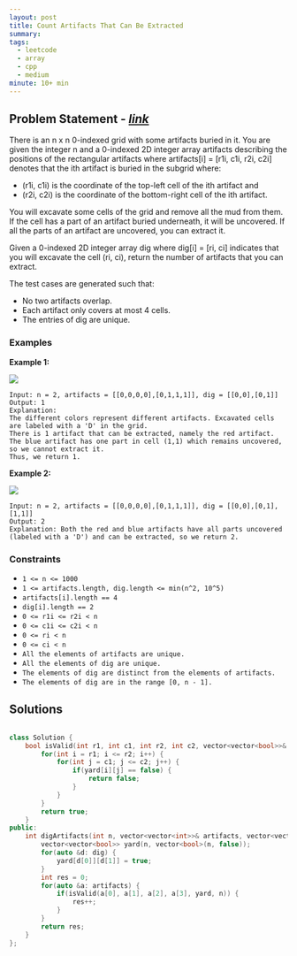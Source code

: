 ```yaml
---
layout: post
title: Count Artifacts That Can Be Extracted
summary:
tags:
  - leetcode
  - array
  - cpp
  - medium
minute: 10+ min
---
```


## Problem Statement - [_link_](https://leetcode.com/problems/count-artifacts-that-can-be-extracted/description/)

There is an n x n 0-indexed grid with some artifacts buried in it. You are given the integer n and a 0-indexed 2D integer array artifacts describing the positions of the rectangular artifacts where artifacts[i] = [r1i, c1i, r2i, c2i] denotes that the ith artifact is buried in the subgrid where:

+ (r1i, c1i) is the coordinate of the top-left cell of the ith artifact and
+ (r2i, c2i) is the coordinate of the bottom-right cell of the ith artifact.

You will excavate some cells of the grid and remove all the mud from them. If the cell has a part of an artifact buried underneath, it will be uncovered. If all the parts of an artifact are uncovered, you can extract it.

Given a 0-indexed 2D integer array dig where dig[i] = [ri, ci] indicates that you will excavate the cell (ri, ci), return the number of artifacts that you can extract.

The test cases are generated such that:

+ No two artifacts overlap.
+ Each artifact only covers at most 4 cells.
+ The entries of dig are unique.


### Examples

**Example 1:**  

<img src="https://assets.leetcode.com/uploads/2019/09/16/untitled-diagram.jpg">

```
Input: n = 2, artifacts = [[0,0,0,0],[0,1,1,1]], dig = [[0,0],[0,1]]
Output: 1
Explanation: 
The different colors represent different artifacts. Excavated cells are labeled with a 'D' in the grid.
There is 1 artifact that can be extracted, namely the red artifact.
The blue artifact has one part in cell (1,1) which remains uncovered, so we cannot extract it.
Thus, we return 1. 
```

**Example 2:**  

<img src="https://assets.leetcode.com/uploads/2019/09/16/untitled-diagram-1.jpg">

```
Input: n = 2, artifacts = [[0,0,0,0],[0,1,1,1]], dig = [[0,0],[0,1],[1,1]]
Output: 2
Explanation: Both the red and blue artifacts have all parts uncovered (labeled with a 'D') and can be extracted, so we return 2. 
```


### Constraints

- `1 <= n <= 1000`
- `1 <= artifacts.length, dig.length <= min(n^2, 10^5)`
- `artifacts[i].length == 4`
- `dig[i].length == 2`
- `0 <= r1i <= r2i < n`
- `0 <= c1i <= c2i < n`
- `0 <= ri < n`
- `0 <= ci < n`
- `All the elements of artifacts are unique.`
- `All the elements of dig are unique.`
- `The elements of dig are distinct from the elements of artifacts.`
- `The elements of dig are in the range [0, n - 1].`


## Solutions

```cpp

class Solution {
    bool isValid(int r1, int c1, int r2, int c2, vector<vector<bool>>& yard, int n) {
        for(int i = r1; i <= r2; i++) {
            for(int j = c1; j <= c2; j++) {
                if(yard[i][j] == false) {
                    return false;
                }
            }
        }
        return true;
    }
public:
    int digArtifacts(int n, vector<vector<int>>& artifacts, vector<vector<int>>& dig) {
        vector<vector<bool>> yard(n, vector<bool>(n, false));
        for(auto &d: dig) {
            yard[d[0]][d[1]] = true;
        }
        int res = 0;
        for(auto &a: artifacts) {
            if(isValid(a[0], a[1], a[2], a[3], yard, n)) {
                res++;
            }
        }
        return res;
    }
};

```
